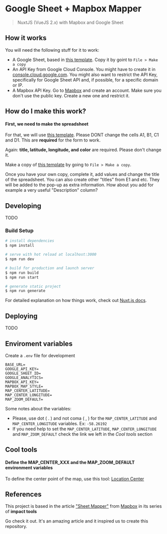 # Google Sheet + Mapbox Mapper

> NuxtJS (VueJS 2.x) with Mapbox and Google Sheet

## How it works

You will need the following stuff for it to work:

- A Google Sheet, based in [this template](https://docs.google.com/spreadsheets/d/13eSJ8ZdT42-ZnrXSdwOtiFTUb2eVDgX400XTYGgLJps). Copy it by goint to `File > Make a copy`
- An API Key from Google Cloud Console. You might have to create it in [console.cloud.google.com](https://console.cloud.google.com/). You might also want to restrict the API Key, specifically for Google Sheet API and, if possible, for a specific domain or IP. 
- A Mapbox API Key. Go to [Mapbox](https://mapbox.com) and create an account. Make sure you don't use the public key. Create a new one and restrict it. 

## How do I make this work?

#### First, we need to make the spreadsheet

For that, we will use [this template](https://docs.google.com/spreadsheets/d/13eSJ8ZdT42-ZnrXSdwOtiFTUb2eVDgX400XTYGgLJps). Please DONT change the cells A1, B1, C1 and D1. This are **required** for the form to work.

Again: **title, latitude, longitude, and color** are required. Please don't change it.

Make a copy of [this template](https://docs.google.com/spreadsheets/d/13eSJ8ZdT42-ZnrXSdwOtiFTUb2eVDgX400XTYGgLJps) by going to `File > Make a copy`.

Once you have your own copy, complete it, add values and change the title of the spreadsheet. You can also create other "titles" from E1 and etc. They will be added to the pop-up as extra information. How about you add for example a very useful "Description" column?

## Developing

TODO


### Build Setup

```bash
# install dependencies
$ npm install

# serve with hot reload at localhost:3000
$ npm run dev

# build for production and launch server
$ npm run build
$ npm run start

# generate static project
$ npm run generate
```

For detailed explanation on how things work, check out [Nuxt.js docs](https://nuxtjs.org).


## Deploying

TODO


## Enviroment variables

Create a `.env` file for development

```
BASE_URL=
GOOGLE_API_KEY=
GOOGLE_SHEET_ID=
GOOGLE_ANALYTICS=
MAPBOX_API_KEY=
MAPBOX_MAP_STYLE=
MAP_CENTER_LATITUDE=
MAP_CENTER_LONGITUDE=
MAP_ZOOM_DEFAULT=
```

Some notes about the variables:

- Please, use dot ( . ) and not coma ( ,  ) for the `MAP_CENTER_LATITUDE` and `MAP_CENTER_LONGITUDE` variables. Ex: `-58.26192`
- If you need help to set the `MAP_CENTER_LATITUDE`, `MAP_CENTER_LONGITUDE` and `MAP_ZOOM_DEFAULT` check the link we left in the *Cool tools* section

## Cool tools

#### Define the MAP_CENTER_XXX and the MAP_ZOOM_DEFAULT environment variables

To define the center point of the map, use this tool: [Location Center](https://demos.mapbox.com/location-helper/)

## References

This project is based in the article ["Sheet Mapper"](https://demos.mapbox.com/location-helper/) from [Mapbox](https://mapbox.com/) in its series of **impact tools**

Go check it out. It's an amazing article and it inspired us to create this repository.

